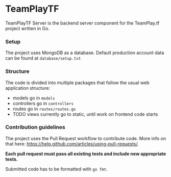 # TeamPlayTF
TeamPlayTF Server is the backend server component for the TeamPlay.tf project written in Go.

### Setup
The project uses MongoDB as a database. Default production account data can be found at `database/setup.txt`

### Structure
The code is divided into multiple packages that follow the usual web application structure:
* models go in `models`
* controllers go in `controllers`
* routes go in `routes/routes.go`
* TODO views currently go to static, until work on frontend code starts

### Contribution guidelines
The project uses the Pull Request workflow to contribute code. More info on that here: https://help.github.com/articles/using-pull-requests/.

**Each pull request must pass all existing tests and include new appropriate tests.**

Submitted code has to be formatted with `go fmt`.
